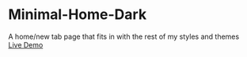 Minimal-Home-Dark
=================

A home/new tab page that fits in with the rest of my styles and themes <br>
[Live Demo](https://alecdtatum.github.io/Minimal-Home-Dark/)
